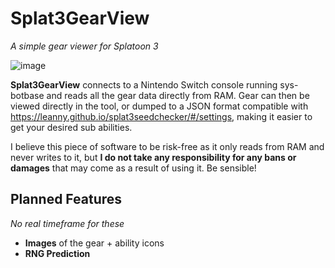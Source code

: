 # Splat3GearView
_A simple gear viewer for Splatoon 3_

![image](https://user-images.githubusercontent.com/24732684/198869751-60b84a47-1ce2-45d6-b04a-49f3df2ba6a2.png)

**Splat3GearView** connects to a Nintendo Switch console running sys-botbase and reads all the gear data directly from RAM. Gear can then be viewed directly in the tool, or dumped to a JSON format compatible with https://leanny.github.io/splat3seedchecker/#/settings, making it easier to get your desired sub abilities.

I believe this piece of software to be risk-free as it only reads from RAM and never writes to it, but **I do not take any responsibility for any bans or damages** that may come as a result of using it. Be sensible!

## Planned Features
*No real timeframe for these*
* **Images** of the gear + ability icons
* **RNG Prediction** 
